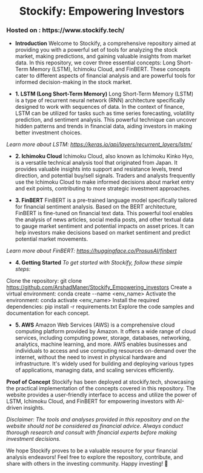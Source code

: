 <h1 align="center">Stockify: Empowering Investors </h1>
<h3>Hosted on : https://www.stockify.tech/ </h3> 
 
- **Introduction** 
Welcome to Stockify, a comprehensive repository aimed at providing you with a powerful set of tools for analyzing the stock market, making predictions, and gaining valuable insights from market data. In this repository, we cover three essential concepts: Long Short-Term Memory (LSTM), Ichimoku Cloud, and FinBERT. These concepts cater to different aspects of financial analysis and are powerful tools for informed decision-making in the stock market.

- **1. LSTM (Long Short-Term Memory)**
Long Short-Term Memory (LSTM) is a type of recurrent neural network (RNN) architecture specifically designed to work with sequences of data. In the context of finance, LSTM can be utilized for tasks such as time series forecasting, volatility prediction, and sentiment analysis. This powerful technique can uncover hidden patterns and trends in financial data, aiding investors in making better investment choices.

*Learn more about LSTM: https://keras.io/api/layers/recurrent_layers/lstm/*

- **2. Ichimoku Cloud**
Ichimoku Cloud, also known as Ichimoku Kinko Hyo, is a versatile technical analysis tool that originated from Japan. It provides valuable insights into support and resistance levels, trend direction, and potential buy/sell signals. Traders and analysts frequently use the Ichimoku Cloud to make informed decisions about market entry and exit points, contributing to more strategic investment approaches.

- **3. FinBERT**
FinBERT is a pre-trained language model specifically tailored for financial sentiment analysis. Based on the BERT architecture, FinBERT is fine-tuned on financial text data. This powerful tool enables the analysis of news articles, social media posts, and other textual data to gauge market sentiment and potential impacts on asset prices. It can help investors make decisions based on market sentiment and predict potential market movements.

*Learn more about FinBERT: https://huggingface.co/ProsusAI/finbert*

- **4. Getting Started**
*To get started with Stockify, follow these simple steps:*

Clone the repository: git clone https://github.com/ArshadManer/Stockify_Empowering_investors
Create a virtual environment: conda create --name <env_name>
Activate the environment: conda activate <env_name>
Install the required dependencies: pip install -r requirements.txt
Explore the code samples and documentation for each concept.

- **5. AWS**
Amazon Web Services (AWS) is a comprehensive cloud computing platform provided by Amazon. It offers a wide range of cloud services, including computing power, storage, databases, networking, analytics, machine learning, and more. AWS enables businesses and individuals to access and use computing resources on-demand over the internet, without the need to invest in physical hardware and infrastructure. It's widely used for building and deploying various types of applications, managing data, and scaling services efficiently.


**Proof of Concept**
Stockify has been deployed at stockify.tech, showcasing the practical implementation of the concepts covered in this repository. The website provides a user-friendly interface to access and utilize the power of LSTM, Ichimoku Cloud, and FinBERT for empowering investors with AI-driven insights.

*Disclaimer: The tools and analyses provided in this repository and on the website should not be considered as financial advice. Always conduct thorough research and consult with financial experts before making investment decisions.*

We hope Stockify proves to be a valuable resource for your financial analysis endeavors! Feel free to explore the repository, contribute, and share with others in the investing community. Happy investing! 🚀
